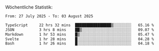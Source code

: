 
Wöchentliche Statistik:
<!--START_SECTION:waka-->

```txt
From: 27 July 2025 - To: 03 August 2025

TypeScript     22 hrs 32 mins  ████████████████▒░░░░░░░░   65.16 %
JSON           3 hrs 8 mins    ██▒░░░░░░░░░░░░░░░░░░░░░░   09.07 %
Markdown       1 hr 53 mins    █▒░░░░░░░░░░░░░░░░░░░░░░░   05.47 %
Svelte         1 hr 28 mins    █░░░░░░░░░░░░░░░░░░░░░░░░   04.28 %
Bash           1 hr 26 mins    █░░░░░░░░░░░░░░░░░░░░░░░░   04.18 %
```

<!--END_SECTION:waka-->
